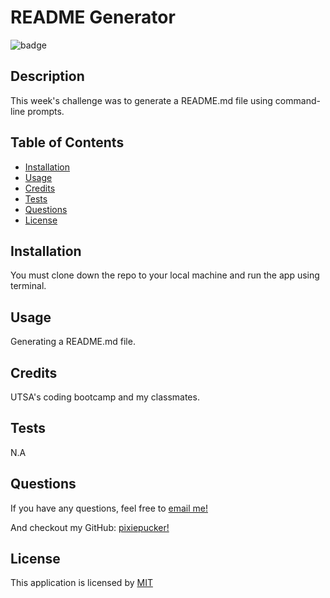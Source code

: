
  # README Generator
  
  ![badge](https://img.shields.io/badge/License-MIT-blue)
  

  ## Description
  This week's challenge was to generate a README.md file using command-line prompts.

  ## Table of Contents
  - [Installation](#installation)
  - [Usage](#usage)
  - [Credits](#credits)
  - [Tests](#tests)
  - [Questions](#questions)
  - [License](#license)

  ## Installation
  You must clone down the repo to your local machine and run the app using terminal.

  ## Usage
  Generating a README.md file.

  ## Credits
  UTSA's coding bootcamp and my classmates.

  ## Tests
  N.A

  ## Questions
  If you have any questions, feel free to [email me!](mailto:example@email.com)

  And checkout my GitHub: [pixiepucker!](https://github.com/pixiepucker)

  ## License
  
  This application is licensed by [MIT](https://opensource.org/licenses/MIT)
  

